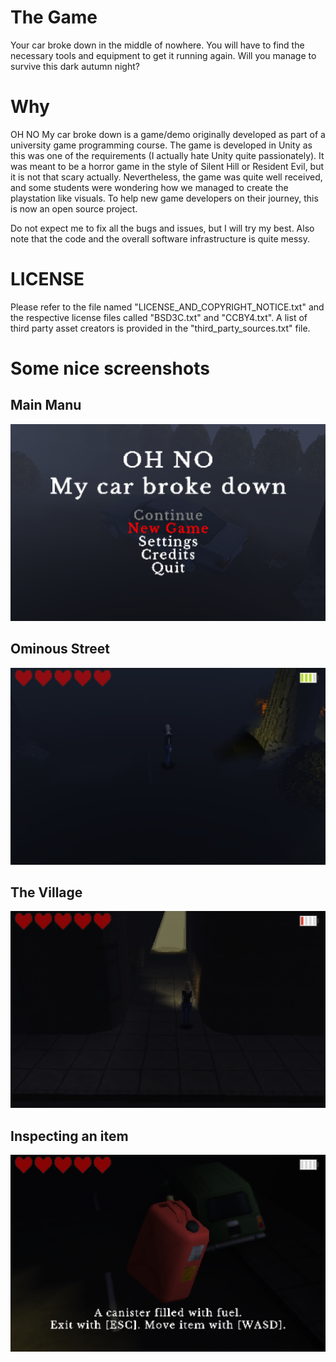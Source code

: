 # The Game

Your car broke down in the middle of nowhere.
You will have to find the necessary tools and equipment to get it running again.
Will you manage to survive this dark autumn night?

# Why

OH NO My car broke down is a game/demo originally developed as part of a university game programming course.
The game is developed in Unity as this was one of the requirements (I actually hate Unity quite passionately).
It was meant to be a horror game in the style of Silent Hill or Resident Evil, but it is not that scary actually.
Nevertheless, the game was quite well received, and some students were wondering how we managed to create the playstation like visuals.
To help new game developers on their journey, this is now an open source project.

Do not expect me to fix all the bugs and issues, but I will try my best.
Also note that the code and the overall software infrastructure is quite messy.

# LICENSE

Please refer to the file named "LICENSE_AND_COPYRIGHT_NOTICE.txt" and the respective license files called "BSD3C.txt" and "CCBY4.txt".
A list of third party asset creators is provided in the "third_party_sources.txt" file.

# Some nice screenshots

## Main Manu

![Screenshot 1](Screenshots/Screenshot1.png)

## Ominous Street

![Screenshot 2](Screenshots/Screenshot2.png)

## The Village

![Screenshot 3](Screenshots/Screenshot3.png)

## Inspecting an item

![Screenshot 4](Screenshots/Screenshot4.png)